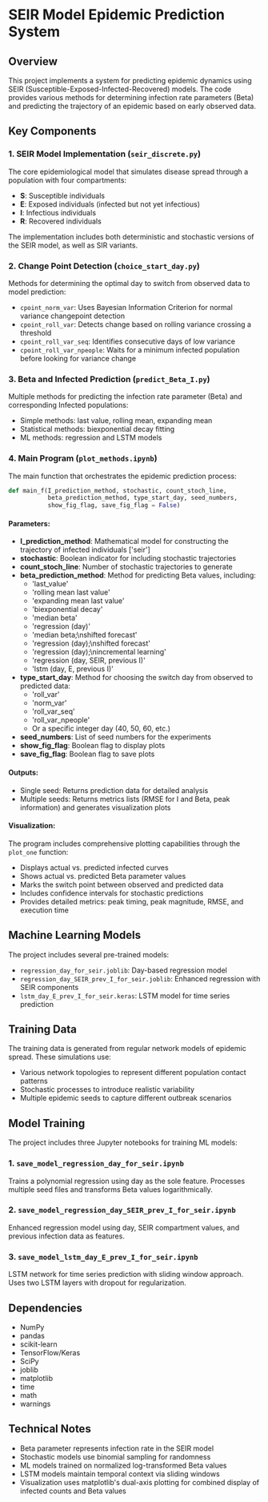 # SEIR Model Epidemic Prediction System

## Overview

This project implements a system for predicting epidemic dynamics using SEIR (Susceptible-Exposed-Infected-Recovered) models. The code provides various methods for determining infection rate parameters (Beta) and predicting the trajectory of an epidemic based on early observed data.

## Key Components

### 1. SEIR Model Implementation (`seir_discrete.py`)

The core epidemiological model that simulates disease spread through a population with four compartments:
- **S**: Susceptible individuals
- **E**: Exposed individuals (infected but not yet infectious)
- **I**: Infectious individuals
- **R**: Recovered individuals

The implementation includes both deterministic and stochastic versions of the SEIR model, as well as SIR variants.

### 2. Change Point Detection (`choice_start_day.py`)

Methods for determining the optimal day to switch from observed data to model prediction:
- `cpoint_norm_var`: Uses Bayesian Information Criterion for normal variance changepoint detection
- `cpoint_roll_var`: Detects change based on rolling variance crossing a threshold
- `cpoint_roll_var_seq`: Identifies consecutive days of low variance 
- `cpoint_roll_var_npeople`: Waits for a minimum infected population before looking for variance change

### 3. Beta and Infected Prediction (`predict_Beta_I.py`)

Multiple methods for predicting the infection rate parameter (Beta) and corresponding Infected populations:
- Simple methods: last value, rolling mean, expanding mean
- Statistical methods: biexponential decay fitting
- ML methods: regression and LSTM models

### 4. Main Program (`plot_methods.ipynb`)

The main function that orchestrates the epidemic prediction process:

```python
def main_f(I_prediction_method, stochastic, count_stoch_line, 
           beta_prediction_method, type_start_day, seed_numbers,
           show_fig_flag, save_fig_flag = False)
```

#### Parameters:
- **I_prediction_method**: Mathematical model for constructing the trajectory of infected individuals ['seir']
- **stochastic**: Boolean indicator for including stochastic trajectories
- **count_stoch_line**: Number of stochastic trajectories to generate
- **beta_prediction_method**: Method for predicting Beta values, including:
  - 'last_value'
  - 'rolling mean last value'
  - 'expanding mean last value'
  - 'biexponential decay'
  - 'median beta'
  - 'regression (day)'
  - 'median beta;\nshifted forecast'
  - 'regression (day);\nshifted forecast'
  - 'regression (day);\nincremental learning'
  - 'regression (day, SEIR, previous I)'
  - 'lstm (day, E, previous I)'
- **type_start_day**: Method for choosing the switch day from observed to predicted data:
  - 'roll_var'
  - 'norm_var'
  - 'roll_var_seq'
  - 'roll_var_npeople'
  - Or a specific integer day (40, 50, 60, etc.)
- **seed_numbers**: List of seed numbers for the experiments
- **show_fig_flag**: Boolean flag to display plots
- **save_fig_flag**: Boolean flag to save plots

#### Outputs:
- Single seed: Returns prediction data for detailed analysis
- Multiple seeds: Returns metrics lists (RMSE for I and Beta, peak information) and generates visualization plots

#### Visualization:
The program includes comprehensive plotting capabilities through the `plot_one` function:
- Displays actual vs. predicted infected curves
- Shows actual vs. predicted Beta parameter values
- Marks the switch point between observed and predicted data
- Includes confidence intervals for stochastic predictions
- Provides detailed metrics: peak timing, peak magnitude, RMSE, and execution time

## Machine Learning Models

The project includes several pre-trained models:
- `regression_day_for_seir.joblib`: Day-based regression model
- `regression_day_SEIR_prev_I_for_seir.joblib`: Enhanced regression with SEIR components
- `lstm_day_E_prev_I_for_seir.keras`: LSTM model for time series prediction

## Training Data

The training data is generated from regular network models of epidemic spread. These simulations use:
- Various network topologies to represent different population contact patterns
- Stochastic processes to introduce realistic variability
- Multiple epidemic seeds to capture different outbreak scenarios

## Model Training

The project includes three Jupyter notebooks for training ML models:

### 1. `save_model_regression_day_for_seir.ipynb`
Trains a polynomial regression using day as the sole feature. Processes multiple seed files and transforms Beta values logarithmically.

### 2. `save_model_regression_day_SEIR_prev_I_for_seir.ipynb`
Enhanced regression model using day, SEIR compartment values, and previous infection data as features.

### 3. `save_model_lstm_day_E_prev_I_for_seir.ipynb`
LSTM network for time series prediction with sliding window approach. Uses two LSTM layers with dropout for regularization.

## Dependencies

- NumPy
- pandas
- scikit-learn
- TensorFlow/Keras
- SciPy
- joblib
- matplotlib
- time
- math
- warnings

## Technical Notes

- Beta parameter represents infection rate in the SEIR model
- Stochastic models use binomial sampling for randomness
- ML models trained on normalized log-transformed Beta values
- LSTM models maintain temporal context via sliding windows
- Visualization uses matplotlib's dual-axis plotting for combined display of infected counts and Beta values

